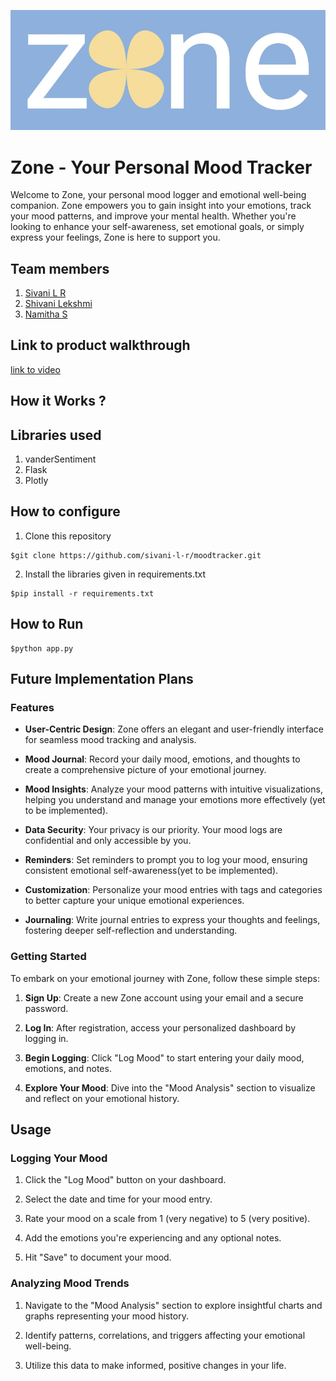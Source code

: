 ![Banner](banner.jpg)




# Zone - Your Personal Mood Tracker

Welcome to Zone, your personal mood logger and emotional well-being companion. Zone empowers you to gain insight into your emotions, track your mood patterns, and improve your mental health. Whether you're looking to enhance your self-awareness, set emotional goals, or simply express your feelings, Zone is here to support you.

## Team members
1. [Sivani L R](https://github.com/sivani-l-r)
2. [Shivani Lekshmi](https://github.com/ShivaniNair2003)
3. [Namitha S](https://github.com/Namitha-S-11465)

## Link to product walkthrough
   [link to video](https://youtu.be/83bHjE0BPW0)

## How it Works ?


## Libraries used
1. vanderSentiment
2. Flask
3. Plotly
   
## How to configure
1. Clone this repository
```
$git clone https://github.com/sivani-l-r/moodtracker.git
```
2. Install the libraries given in requirements.txt
```
$pip install -r requirements.txt
```
   
## How to Run
```
$python app.py
```

## Future Implementation Plans

### Features

- **User-Centric Design**: Zone offers an elegant and user-friendly interface for seamless mood tracking and analysis.

- **Mood Journal**: Record your daily mood, emotions, and thoughts to create a comprehensive picture of your emotional journey.

- **Mood Insights**: Analyze your mood patterns with intuitive visualizations, helping you understand and manage your emotions more effectively (yet to be implemented).

- **Data Security**: Your privacy is our priority. Your mood logs are confidential and only accessible by you.

- **Reminders**: Set reminders to prompt you to log your mood, ensuring consistent emotional self-awareness(yet to be implemented).

- **Customization**: Personalize your mood entries with tags and categories to better capture your unique emotional experiences.

- **Journaling**: Write journal entries to express your thoughts and feelings, fostering deeper self-reflection and understanding.

### Getting Started <a name="getting-started"></a>

To embark on your emotional journey with Zone, follow these simple steps:

1. **Sign Up**: Create a new Zone account using your email and a secure password.

2. **Log In**: After registration, access your personalized dashboard by logging in.

3. **Begin Logging**: Click "Log Mood" to start entering your daily mood, emotions, and notes.

4. **Explore Your Mood**: Dive into the "Mood Analysis" section to visualize and reflect on your emotional history.

## Usage <a name="usage"></a>

### Logging Your Mood

1. Click the "Log Mood" button on your dashboard.

2. Select the date and time for your mood entry.

3. Rate your mood on a scale from 1 (very negative) to 5 (very positive).

4. Add the emotions you're experiencing and any optional notes.

5. Hit "Save" to document your mood.

### Analyzing Mood Trends

1. Navigate to the "Mood Analysis" section to explore insightful charts and graphs representing your mood history.

2. Identify patterns, correlations, and triggers affecting your emotional well-being.

3. Utilize this data to make informed, positive changes in your life.

